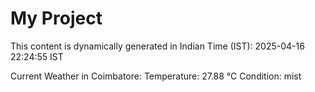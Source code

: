 # My Project

This content is dynamically generated in Indian Time (IST): 2025-04-16 22:24:55 IST


Current Weather in Coimbatore:
Temperature: 27.88 °C
Condition: mist
